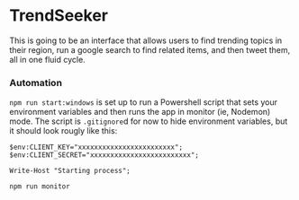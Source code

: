# TrendSeeker

This is going to be an interface that allows users to find trending topics in their region,
run a google search to find related items, and then tweet them, all in one fluid cycle.

### Automation

`npm run start:windows` is set up to run a Powershell script that sets your environment 
variables and then runs the app in monitor (ie, Nodemon) mode. The script is 
`.gitignore`d for now to hide environment variables, but it should look rougly like this:

    $env:CLIENT_KEY="xxxxxxxxxxxxxxxxxxxxxxxx";
    $env:CLIENT_SECRET="xxxxxxxxxxxxxxxxxxxxxxxxx";
  
    Write-Host "Starting process";
  
    npm run monitor